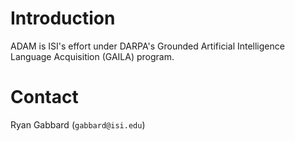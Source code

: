 # Introduction

ADAM is ISI's effort under DARPA's Grounded Artificial Intelligence Language Acquisition (GAILA) program.  

# Contact

Ryan Gabbard (`gabbard@isi.edu`)
